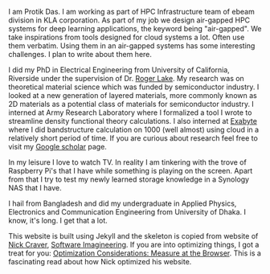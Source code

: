 I am Protik Das. I am working as part of HPC Infrastructure team of ebeam division in KLA corporation. As part of my job we design air-gapped HPC systems for deep learning applications, the keyword being "air-gapped". We take inspirations from tools designed for cloud systems a lot. Often use them verbatim. Using them in an air-gapped systems has some interesting challenges. I plan to write about them here.

I did my PhD in Electrical Engineering from University of California, Riverside under the supervision of Dr. [Roger Lake](https://intra.ece.ucr.edu/~rlake/). My research was on theoretical material science which was funded by semiconductor industry. I looked at a new generation of layered materials, more commonly known as 2D materials as a potential class of materials for semiconductor industry. I interned at Army Research Laboratory where I formalized a tool I wrote to streamline density functional theory calculations. I also interned at [Exabyte](https://exabyte.io/) where I did bandstructure calculation on 1000 (well almost) using cloud in a relatively short period of time. If you are curious about research feel free to visit my [Google scholar](https://scholar.google.com/citations?user=RcgIf7MAAAAJ&hl=en) page.

In my leisure I love to watch TV. In reality I am tinkering with the trove of Raspberry Pi's that I have while something is playing on the screen. Apart from that I try to test my newly learned storage knowledge in a Synology NAS that I have.

I hail from Bangladesh and did my undergraduate in Applied Physics, Electronics and Communication Engineering from University of Dhaka. I know, it's long. I get that a lot.

This website is built using Jekyll and the skeleton is copied from website of [Nick Craver](https://nickcraver.com/), [Software Imagineering](https://github.com/NickCraver/nickcraver.github.com). If you are into optimizing things, I got a treat for you: [Optimization Considerations: Measure at the Browser](https://nickcraver.com/blog/2015/03/24/optimization-considerations/). This is a fascinating read about how Nick optimized his website.
